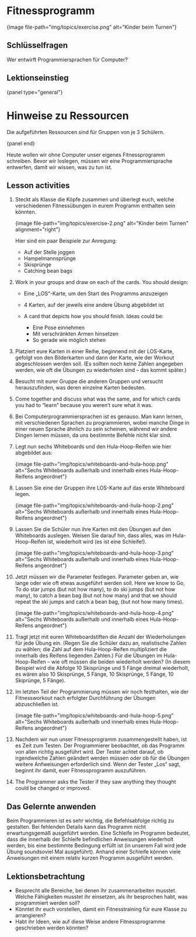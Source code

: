 # Fitnessprogramm

{image file-path="img/topics/exercise.png" alt="Kinder beim Turnen"}

## Schlüsselfragen

Wer entwirft Programmiersprachen für Computer?

## Lektionseinstieg

{panel type="general"}

# Hinweise zu Ressourcen

Die aufgeführten Ressourcen sind für Gruppen von je 3 Schülern.

{panel end}

Heute wollen wir ohne Computer unser eigenes Fitnessprogramm schreiben. Bevor wir loslegen, müssen wir eine Programmiersprache entwerfen, damit wir wissen, was zu tun ist.

## Lesson activities

1. Steckt als Klasse die Köpfe zusammen und überlegt euch, welche verschiedenen Fitnessübungen in eurem Programm enthalten sein könnten.
    
    {image file-path="img/topics/exercise-2.png" alt="Kinder beim Turnen" alignment="right"}
    
    Hier sind ein paar Beispiele zur Anregung:
    
    - Auf der Stelle joggen
    - Hampelmannsprünge
    - Skisprünge
    - Catching bean bags

2. Work in your groups and draw on each of the cards. You should design:
    
    - Eine „LOS“-Karte, um den Start des Programms anzuzeigen
    - 4 Karten, auf der jeweils eine andere Übung abgebildet ist
    - A card that depicts how you should finish. Ideas could be:
        
        - Eine Pose einnehmen
        - Mit verschränkten Armen hinsetzen
        - So gerade wie möglich stehen

3. Platziert eure Karten in einer Reihe, beginnend mit der LOS-Karte, gefolgt von den Bilderkarten und dann der Karte, wie der Workout abgeschlossen werden soll. (Es sollten noch keine Zahlen angegeben werden, wie oft die Übungen zu wiederholen sind – das kommt später.)

4. Besucht mit eurer Gruppe die anderen Gruppen und versucht herauszufinden, was deren einzelne Karten bedeuten.

5. Come together and discuss what was the same, and for which cards you had to “learn” because you weren’t sure what it was.

6. Bei Computerprogrammiersprachen ist es genauso. Man kann lernen, mit verschiedenen Sprachen zu programmieren, wobei manche Dinge in einer neuen Sprache ähnlich zu sein scheinen, während wir andere Dingen lernen müssen, da uns bestimmte Befehle nicht klar sind.

7. Legt nun sechs Whiteboards und den Hula-Hoop-Reifen wie hier abgebildet aus:
    
    {image file-path="img/topics/whiteboards-and-hula-hoop.png" alt="Sechs Whiteboards außerhalb und innerhalb eines Hula-Hoop-Reifens angeordnet"}

8. Lassen Sie eine der Gruppen ihre LOS-Karte auf das erste Whiteboard legen.
    
    {image file-path="img/topics/whiteboards-and-hula-hoop-2.png" alt="Sechs Whiteboards außerhalb und innerhalb eines Hula-Hoop-Reifens angeordnet"}

9. Lassen Sie die Schüler nun ihre Karten mit den Übungen auf den Whiteboards auslegen. Weisen Sie darauf hin, dass alles, was im Hula-Hoop-Reifen ist, wiederholt wird (es ist eine Schleife!).
    
    {image file-path="img/topics/whiteboards-and-hula-hoop-3.png" alt="Sechs Whiteboards außerhalb und innerhalb eines Hula-Hoop-Reifens angeordnet"}

10. Jetzt müssen wir die Parameter festlegen. Parameter geben an, wie lange oder wie oft etwas ausgeführt werden soll. Here we know to Go, To do star jumps (but not how many), to do ski jumps (but not how many), to catch a bean bag (but not how many) and that we should repeat the ski jumps and catch a bean bag, (but not how many times).
    
    {image file-path="img/topics/whiteboards-and-hula-hoop-4.png" alt="Sechs Whiteboards außerhalb und innerhalb eines Hula-Hoop-Reifens angeordnet"}

11. Tragt jetzt mit euren Whiteboardstiften die Anzahl der Wiederholungen für jede Übung ein. (Regen Sie die Schüler dazu an, realistische Zahlen zu wählen; die Zahl auf dem Hula-Hoop-Reifen multipliziert die innerhalb des Reifens liegenden Zahlen.) Für die Übungen im Hula-Hoop-Reifen – wie oft müssen die beiden wiederholt werden? (In diesem Beispiel wird die Abfolge 10 Skisprünge und 5 Fänge dreimal wiederholt, es wären also 10 Skisprünge, 5 Fänge, 10 Skisprünge, 5 Fänge, 10 Skiprünge, 5 Fänge).

12. Im letzten Teil der Programmierung müssen wir noch festhalten, wie der Fitnessworkout nach erfolgter Durchführung der Übungen abzuschließen ist.
    
    {image file-path="img/topics/whiteboards-and-hula-hoop-5.png" alt="Sechs Whiteboards außerhalb und innerhalb eines Hula-Hoop-Reifens angeordnet"}

13. Nachdem wir nun unser Fitnessprogramm zusammengestellt haben, ist es Zeit zum Testen. Der Programmierer beobachtet, ob das Programm von allen richtig ausgeführt wird. Der Tester achtet darauf, ob irgendwelche Zahlen geändert werden müssen oder ob für die Übungen weitere Anfweisungen erforderlich sind. Wenn der Tester „Los“ sagt, beginnt ihr damit, euer Fitnessprogramm auszuführen.

14. The Programmer asks the Tester if they saw anything they thought could be changed or improved.

## Das Gelernte anwenden

Beim Programmieren ist es sehr wichtig, die Befehlsabfolge richtig zu gestalten. Bei fehlenden Details kann das Programm nicht erwartungsgemäß ausgeführt werden. Eine Schleife im Programm bedeutet, dass die innerhalb der Schleife befindlichen Anweisungen wiederholt werden, bis eine bestimmte Bedingung erfüllt ist (in unserem Fall wird jede Übung soundsoviel Mal ausgeführt). Anhand einer Schleife können viele Anweisungen mit einem relativ kurzen Programm ausgeführt werden.

## Lektionsbetrachtung

- Besprecht alle Bereiche, bei denen ihr zusammenarbeiten musstet. Welche Fähigkeiten musstet ihr einsetzen, als ihr besprochen habt, was programmiert werden soll? 
- Könntet ihr euch vorstellen, damit ein Fitnesstraining für eure Klasse zu arrangieren?
- Habt ihr Ideen, wie auf diese Weise andere Fitnessprogramme geschrieben werden könnten?